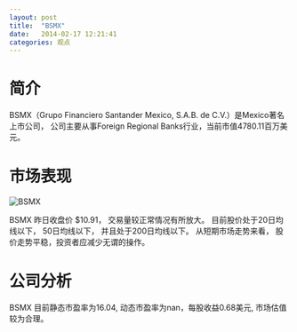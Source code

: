 ```yaml
---
layout: post
title:  "BSMX"
date:   2014-02-17 12:21:41
categories: 观点
---
```


# 简介
BSMX（Grupo Financiero Santander Mexico, S.A.B. de C.V.）是Mexico著名上市公司，
公司主要从事Foreign Regional Banks行业，当前市值4780.11百万美元。

# 市场表现

![BSMX](http://finviz.com/chart.ashx?t=BSMX&ty=c&ta=1&p=d&s=l)

BSMX 昨日收盘价 $10.91，
交易量较正常情况有所放大。
目前股价处于20日均线以下，
50日均线以下，
并且处于200日均线以下。
从短期市场走势来看，
股价走势平稳，投资者应减少无谓的操作。

# 公司分析
BSMX 目前静态市盈率为16.04, 动态市盈率为nan，每股收益0.68美元,
市场估值较为合理。
